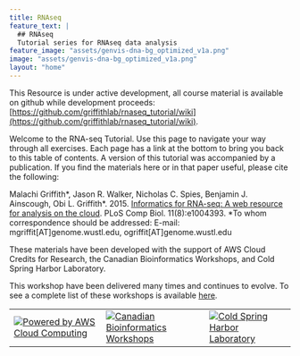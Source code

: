 ```yaml
---
title: RNAseq
feature_text: |
  ## RNAseq
  Tutorial series for RNAseq data analysis
feature_image: "assets/genvis-dna-bg_optimized_v1a.png"
image: "assets/genvis-dna-bg_optimized_v1a.png"
layout: "home"
---
```


This Resource is under active development, all course material is available on github while development proceeds: [https://github.com/griffithlab/rnaseq_tutorial/wiki](https://github.com/griffithlab/rnaseq_tutorial/wiki).

Welcome to the RNA-seq Tutorial. Use this page to navigate your way through all exercises. Each page has a link at the bottom to bring you back to this table of contents. A version of this tutorial was accompanied by a publication. If you find the materials here or in that paper useful, please cite the following:

Malachi Griffith*, Jason R. Walker, Nicholas C. Spies, Benjamin J. Ainscough, Obi L. Griffith*. 2015. [Informatics for RNA-seq: A web resource for analysis on the cloud](http://dx.doi.org/10.1371/journal.pcbi.1004393). PLoS Comp Biol. 11(8):e1004393. *To whom correspondence should be addressed: E-mail: mgriffit[AT]genome.wustl.edu, ogriffit[AT]genome.wustl.edu

These materials have been developed with the support of AWS Cloud Credits for Research, the Canadian Bioinformatics Workshops, and Cold Spring Harbor Laboratory.

This workshop have been delivered many times and continues to evolve. To see a complete list of these workshops is available [here](Lectures).

<table>
<tr>
<td><a href="http://aws.amazon.com/what-is-cloud-computing"><img src="Images/aws-powered-by.png" alt="Powered by AWS Cloud Computing"></a></td>
<td><a href="https://bioinformatics.ca/"><img src="Images/bioinformatics_LOGO.jpg" alt="Canadian Bioinformatics Workshops"></a></td>
<td><a href="http://www.cshl.edu/"><img src="Images/Cold_Spring_Harbor_Laboratory_logo.png" alt="Cold Spring Harbor Laboratory"></a></td>
</tr>
</table>



